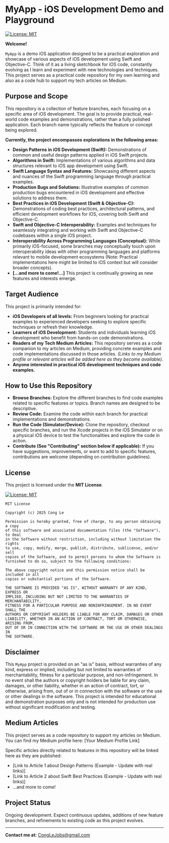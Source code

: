 # MyApp - iOS Development Demo and Playground

[![License: MIT](https://img.shields.io/badge/License-MIT-yellow.svg)](https://opensource.org/licenses/MIT)

**Welcome!**

`MyApp` is a demo iOS application designed to be a practical exploration and showcase of various aspects of iOS development using Swift and Objective-C.  Think of it as a living sketchbook for iOS code, constantly evolving as I learn and experiment with new technologies and techniques.  This project serves as a practical code repository for my own learning and also as a code hub to support my tech articles on Medium.

## Purpose and Scope

This repository is a collection of feature branches, each focusing on a specific area of iOS development.  The goal is to provide practical, real-world code examples and demonstrations, rather than a fully polished application.  Each branch name typically reflects the feature or concept being explored.

**Currently, the project encompasses explorations in the following areas:**

* **Design Patterns in iOS Development (Swift):** Demonstrations of common and useful design patterns applied in iOS Swift projects.
* **Algorithms in Swift:** Implementations of various algorithms and data structures relevant to iOS app development using Swift.
* **Swift Language Syntax and Features:**  Showcasing different aspects and nuances of the Swift programming language through practical examples.
* **Production Bugs and Solutions:**  Illustrative examples of common production bugs encountered in iOS development and effective solutions to address them.
* **Best Practices in iOS Development (Swift & Objective-C):** Demonstrations of coding best practices, architectural patterns, and efficient development workflows for iOS, covering both Swift and Objective-C.
* **Swift and Objective-C Interoperability:** Examples and techniques for seamlessly integrating and working with Swift and Objective-C codebases within a single iOS project.
* **Interoperability Across Programming Languages (Conceptual):**  While primarily iOS-focused, some branches may conceptually touch upon interoperability ideas with other programming languages and platforms relevant to mobile development ecosystems (Note: Practical implementations here might be limited to iOS context but will consider broader concepts).
* **[...and more to come!...]** This project is continually growing as new features and interests emerge.

## Target Audience

This project is primarily intended for:

* **iOS Developers of all levels:** From beginners looking for practical examples to experienced developers seeking to explore specific techniques or refresh their knowledge.
* **Learners of iOS Development:**  Students and individuals learning iOS development who benefit from hands-on code demonstrations.
* **Readers of my Tech Medium Articles:**  This repository serves as a code companion to my articles on Medium, providing concrete examples and code implementations discussed in those articles.  *(Links to my Medium profile or relevant articles will be added here as they become available)*.
* **Anyone interested in practical iOS development techniques and code examples.**

## How to Use this Repository

* **Browse Branches:**  Explore the different branches to find code examples related to specific features or topics. Branch names are designed to be descriptive.
* **Review Code:** Examine the code within each branch for practical implementations and demonstrations.
* **Run the Code (Simulator/Device):**  Clone the repository, checkout specific branches, and run the Xcode projects in the iOS Simulator or on a physical iOS device to test the functionalities and explore the code in action.
* **Contribute (See "Contributing" section below if applicable):** If you have suggestions, improvements, or want to add to specific features, contributions are welcome (depending on contribution guidelines).

## License

This project is licensed under the **MIT License**.

[![License: MIT](https://img.shields.io/badge/License-MIT-yellow.svg)](https://opensource.org/licenses/MIT)

```
MIT License

Copyright (c) 2025 Cong Le

Permission is hereby granted, free of charge, to any person obtaining a copy
of this software and associated documentation files (the "Software"), to deal
in the Software without restriction, including without limitation the rights
to use, copy, modify, merge, publish, distribute, sublicense, and/or sell
copies of the Software, and to permit persons to whom the Software is
furnished to do so, subject to the following conditions:

The above copyright notice and this permission notice shall be included in all
copies or substantial portions of the Software.

THE SOFTWARE IS PROVIDED "AS IS", WITHOUT WARRANTY OF ANY KIND, EXPRESS OR
IMPLIED, INCLUDING BUT NOT LIMITED TO THE WARRANTIES OF MERCHANTABILITY,
FITNESS FOR A PARTICULAR PURPOSE AND NONINFRINGEMENT. IN NO EVENT SHALL THE
AUTHORS OR COPYRIGHT HOLDERS BE LIABLE FOR ANY CLAIM, DAMAGES OR OTHER
LIABILITY, WHETHER IN AN ACTION OF CONTRACT, TORT OR OTHERWISE, ARISING FROM,
OUT OF OR IN CONNECTION WITH THE SOFTWARE OR THE USE OR OTHER DEALINGS IN
THE SOFTWARE.
```

## Disclaimer

This `MyApp` project is provided on an "as is" basis, without warranties of any kind, express or implied, including but not limited to warranties of merchantability, fitness for a particular purpose, and non-infringement.  In no event shall the authors or copyright holders be liable for any claim, damages, or other liability, whether in an action of contract, tort, or otherwise, arising from, out of or in connection with the software or the use or other dealings in the software.  This project is intended for educational and demonstration purposes only and is not intended for production use without significant modification and testing.

## Medium Articles

This project serves as a code repository to support my articles on Medium.  You can find my Medium profile here: [Your Medium Profile Link]

Specific articles directly related to features in this repository will be linked here as they are published:

* [Link to Article 1 about Design Patterns (Example - Update with real links)]
* [Link to Article 2 about Swift Best Practices (Example - Update with real links)]
* ...and more to come!

## Project Status

Ongoing development.  Expect continuous updates, additions of new feature branches, and refinements to existing code as this project evolves.

---

**Contact me at:** CongLeJobs@gmail.com
